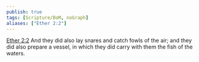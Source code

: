 ```yaml
---
publish: true
tags: [Scripture/BoM, noGraph]
aliases: ["Ether 2:2"]
---
```

[Ether 2:2](https://churchofjesuschrist.org/study/scriptures/bofm/ether/2?lang=eng&id=p2#p2) And they did also lay snares and catch fowls of the air; and they did also prepare a vessel, in which they did carry with them the fish of the waters.
